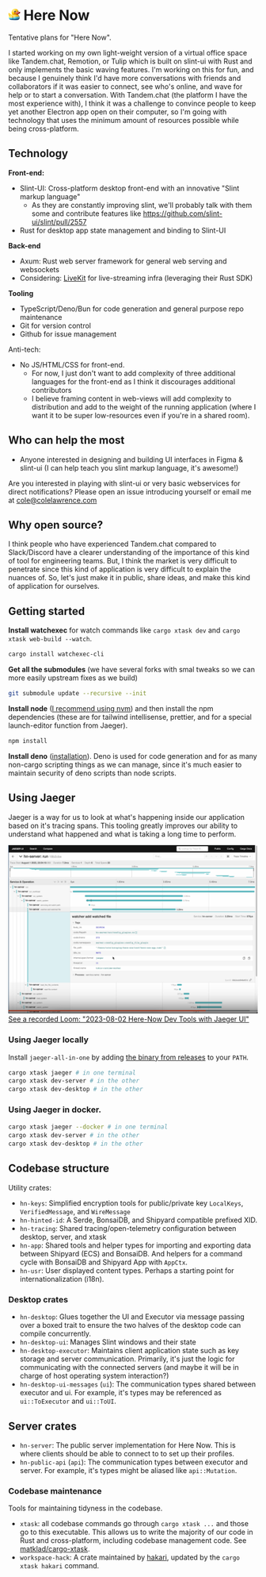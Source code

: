 # <img src="./hn-server/templates/public/favicon.png" height="24px" /> Here Now

Tentative plans for "Here Now".

I started working on my own light-weight version of a virtual office space like Tandem.chat, Remotion, or Tulip which is built on slint-ui with Rust and only implements the basic waving features.
I'm working on this for fun, and because I genuinely think I'd have more conversations with friends and collaborators if it was easier to connect, see who's online, and wave for help or to start a conversation.
With Tandem.chat (the platform I have the most experience with), I think it was a challenge to convince people to keep yet another Electron app open on their computer, so I'm going with technology that uses the minimum amount of resources possible while being cross-platform.

## Technology

**Front-end:**

- Slint-UI: Cross-platform desktop front-end with an innovative "Slint markup language"
  - As they are constantly improving slint, we'll probably talk with them some and contribute features like https://github.com/slint-ui/slint/pull/2557
- Rust for desktop app state management and binding to Slint-UI

**Back-end**

- Axum: Rust web server framework for general web serving and websockets
- Considering: [LiveKit](https://github.com/livekit/livekit) for live-streaming infra (leveraging their Rust SDK)

**Tooling**

- TypeScript/Deno/Bun for code generation and general purpose repo maintenance
- Git for version control
- Github for issue management

Anti-tech:

- No JS/HTML/CSS for front-end.
  - For now, I just don't want to add complexity of three additional languages for the front-end as I think it discourages additional contributors
  - I believe framing content in web-views will add complexity to distribution and add to the weight of the running application (where I want it to be super low-resources even if you're in a shared room).

## Who can help the most

- Anyone interested in designing and building UI interfaces in Figma & slint-ui (I can help teach you slint markup language, it's awesome!)

Are you interested in playing with slint-ui or very basic webservices for direct notifications?
Please open an issue introducing yourself or email me at cole@colelawrence.com

## Why open source?

I think people who have experienced Tandem.chat compared to Slack/Discord have a clearer understanding of the importance of this kind of tool for engineering teams.
But, I think the market is very difficult to penetrate since this kind of application is very difficult to explain the nuances of. So, let's just make it in public, share ideas, and make this kind of application for ourselves.

## Getting started

**Install watchexec** for watch commands like `cargo xtask dev` and `cargo xtask web-build --watch`.

```sh
cargo install watchexec-cli
```

**Get all the submodules** (we have several forks with smal tweaks so we can more easily upstream fixes as we build)

```sh
git submodule update --recursive --init
```

**Install node** ([I recommend using nvm](https://github.com/nvm-sh/nvm)) and then install the npm dependencies (these are for tailwind intellisense, prettier, and for a special launch-editor function from Jaeger).

```sh
npm install
```

**Install deno** ([installation](https://deno.land/manual@v1.35.3/getting_started/installation)). Deno is used for code generation and for as many non-cargo scripting things as we can manage, since it's much easier to maintain security of deno scripts than node scripts.

## Using Jaeger

Jaeger is a way for us to look at what's happening inside our application based on it's tracing spans.
This tooling greatly improves our ability to understand what happened and what is taking a long time to perform.

![](./doc-images/2023-08-02_Here-Now_Dev_Tools_with_Jaeger_UI.png)
[See a recorded Loom: "2023-08-02 Here-Now Dev Tools with Jaeger UI"](https://www.loom.com/share/1cc6765cfe6046408d672da0520eed87)

### Using Jaeger locally

Install `jaeger-all-in-one` by adding [the binary from releases](https://github.com/jaegertracing/jaeger/releases/) to your `PATH`.

```sh
cargo xtask jaeger # in one terminal
cargo xtask dev-server # in the other
cargo xtask dev-desktop # in the other
```

### Using Jaeger in docker.

```sh
cargo xtask jaeger --docker # in one terminal
cargo xtask dev-server # in the other
cargo xtask dev-desktop # in the other
```

## Codebase structure

Utility crates:

- `hn-keys`: Simplified encryption tools for public/private key `LocalKeys`, `VerifiedMessage`, and `WireMessage`
- `hn-hinted-id`: A Serde, BonsaiDB, and Shipyard compatible prefixed XID.
- `hn-tracing`: Shared tracing/open-telemetry configuration between desktop, server, and xtask
- `hn-app`: Shared tools and helper types for importing and exporting data between Shipyard (ECS) and BonsaiDB. And helpers for a command cycle with BonsaiDB and Shipyard App with `AppCtx`.
- `hn-usr`: User displayed content types. Perhaps a starting point for internationalization (i18n).

### Desktop crates

- `hn-desktop`: Glues together the UI and Executor via message passing over a boxed trait to ensure the two halves of the desktop code can compile concurrently.
- `hn-desktop-ui`: Manages Slint windows and their state
- `hn-desktop-executor`: Maintains client application state such as key storage and server communication. Primarily, it's just the logic for communicating with the connected servers (and maybe it will be in charge of host operating system interaction?)
- `hn-desktop-ui-messages` (`ui`): The communication types shared between executor and ui. For example, it's types may be referenced as `ui::ToExecutor` and `ui::ToUI`.

## Server crates

- `hn-server`: The public server implementation for Here Now. This is where clients should be able to connect to to set up their profiles.
- `hn-public-api` (`api`): The communication types between executor and server. For example, it's types might be aliased like `api::Mutation`.

### Codebase maintenance

Tools for maintaining tidyness in the codebase.

- `xtask`: all codebase commands go through `cargo xtask ...` and those go to this executable.
  This allows us to write the majority of our code in Rust and cross-platform, including codebase management code. See [matklad/cargo-xtask](https://github.com/matklad/cargo-xtask).
- `workspace-hack`: A crate maintained by [hakari](https://docs.rs/cargo-hakari/latest/cargo_hakari/), updated by the `cargo xtask hakari` command.
